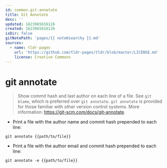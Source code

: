 ```yaml
---
id: common.git-annotate
title: Git Annotate
desc: ''
updated: 1623965016126
created: 1623965016126
isDir: false
gitNotePath: 'pages/{{ noteHiearchy }}.md'
sources:
  - name: tldr-pages
    url: 'https://github.com/tldr-pages/tldr/blob/master/LICENSE.md'
    license: Creative Commons
---
```

# git annotate

> Show commit hash and last author on each line of a file.
> See `git blame`, which is preferred over `git annotate`.
> `git annotate` is provided for those familiar with other version control systems.
> More information: <https://git-scm.com/docs/git-annotate>.

- Print a file with the author name and commit hash prepended to each line:

`git annotate {{path/to/file}}`

- Print a file with the author email and commit hash prepended to each line:

`git annotate -e {{path/to/file}}`


